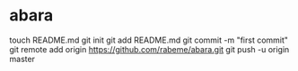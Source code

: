 abara
=====
touch README.md
git init
git add README.md
git commit -m "first commit"
git remote add origin https://github.com/rabeme/abara.git
git push -u origin master

